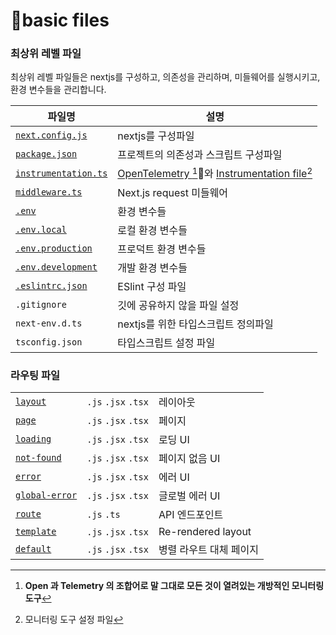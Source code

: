 # basic files

### 최상위 레벨 파일

최상위 레벨 파일들은 nextjs를 구성하고, 의존성을 관리하며, 미들웨어를 실행시키고, 환경 변수들을 관리합니다.

| 파일명                                                                                                           | 설명                                                                                        |
| ------------------------------------------------------------------------------------------------------------- | ----------------------------------------------------------------------------------------- |
| [`next.config.js`](https://nextjs.org/docs/app/api-reference/next-config-js)                                  | nextjs를 구성파일                                                                              |
| [`package.json`](https://nextjs.org/docs/getting-started/installation#manual-installation)                    | 프로젝트의 의존성과 스크립트 구성파일                                                                      |
| [`instrumentation.ts`](https://nextjs.org/docs/app/building-your-application/optimizing/instrumentation)      | [OpenTelemetry ](#user-content-fn-1)[^1]와 [Instrumentation file](#user-content-fn-2)[^2] |
| [`middleware.ts`](https://nextjs.org/docs/app/building-your-application/routing/middleware)                   | Next.js request 미들웨어                                                                      |
| [`.env`](https://nextjs.org/docs/app/building-your-application/configuring/environment-variables)             | 환경 변수들                                                                                    |
| [`.env.local`](https://nextjs.org/docs/app/building-your-application/configuring/environment-variables)       | 로컬 환경 변수들                                                                                 |
| [`.env.production`](https://nextjs.org/docs/app/building-your-application/configuring/environment-variables)  | 프로덕트 환경 변수들                                                                               |
| [`.env.development`](https://nextjs.org/docs/app/building-your-application/configuring/environment-variables) | 개발 환경 변수들                                                                                 |
| [`.eslintrc.json`](https://nextjs.org/docs/app/building-your-application/configuring/eslint)                  | ESlint 구성 파일                                                                              |
| `.gitignore`                                                                                                  | 깃에 공유하지 않을 파일 설정                                                                          |
| `next-env.d.ts`                                                                                               | nextjs를 위한 타입스크립트 정의파일                                                                    |
| `tsconfig.json`                                                                                               | 타입스크립트 설정 파일                                                                              |

### 라우팅 파일

|                                                                                                   |                     |                    |
| ------------------------------------------------------------------------------------------------- | ------------------- | ------------------ |
| [`layout`](https://nextjs.org/docs/app/api-reference/file-conventions/layout)                     | `.js` `.jsx` `.tsx` | 레이아웃               |
| [`page`](https://nextjs.org/docs/app/api-reference/file-conventions/page)                         | `.js` `.jsx` `.tsx` | 페이지                |
| [`loading`](https://nextjs.org/docs/app/api-reference/file-conventions/loading)                   | `.js` `.jsx` `.tsx` | 로딩 UI              |
| [`not-found`](https://nextjs.org/docs/app/api-reference/file-conventions/not-found)               | `.js` `.jsx` `.tsx` | 페이지 없음 UI          |
| [`error`](https://nextjs.org/docs/app/api-reference/file-conventions/error)                       | `.js` `.jsx` `.tsx` | 에러 UI              |
| [`global-error`](https://nextjs.org/docs/app/api-reference/file-conventions/error#global-errorjs) | `.js` `.jsx` `.tsx` | 글로벌 에러 UI          |
| [`route`](https://nextjs.org/docs/app/api-reference/file-conventions/route)                       | `.js` `.ts`         | API 엔드포인트          |
| [`template`](https://nextjs.org/docs/app/api-reference/file-conventions/template)                 | `.js` `.jsx` `.tsx` | Re-rendered layout |
| [`default`](https://nextjs.org/docs/app/api-reference/file-conventions/default)                   | `.js` `.jsx` `.tsx` | 병렬 라우트 대체 페이지      |



[^1]: **Open 과 Telemetry 의 조합어로 말 그대로 모든 것이 열려있는 개방적인 모니터링 도구**

[^2]: 모니터링 도구 설정 파일

